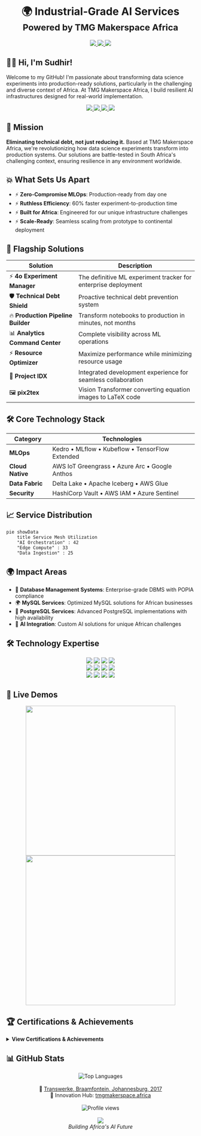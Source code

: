 <h1 align="center">
  🌍 Industrial-Grade AI Services
  <br>
  <sub>Powered by TMG Makerspace Africa</sub>
</h1>

<div align="center">
  <a href="https://demo.kedro.org">
    <img src="https://img.shields.io/badge/Kedro_Demo-00A98F?logo=kedro&style=for-the-badge">
  </a>
  <a href="https://github.com/gpt-omni/mini-omni">
    <img src="https://img.shields.io/badge/Omni_Repo-181717?logo=github&style=for-the-badge">
  </a>
  <a href="https://status.tmgmakerspace.africa">
    <img src="https://img.shields.io/badge/Service_Mesh-Operational-brightgreen?style=for-the-badge">
  </a>
</div>

## 👋🏾 Hi, I'm Sudhir!

Welcome to my GitHub! I'm passionate about transforming data science experiments into production-ready solutions, particularly in the challenging and diverse context of Africa. At TMG Makerspace Africa, I build resilient AI infrastructures designed for real-world implementation.

<div align="center">
  <a href="mailto:sudzdpn@outlook.com">
    <img src="https://img.shields.io/badge/Email-D14836?style=for-the-badge&logo=gmail&logoColor=white"/>
  </a>
  <a href="https://saml.co.za">
    <img src="https://img.shields.io/badge/Website-000000?style=for-the-badge&logo=safari&logoColor=white"/>
  </a>
  <a href="https://www.linkedin.com/in/sudhirdpn">
    <img src="https://img.shields.io/badge/LinkedIn-0077B5?style=for-the-badge&logo=linkedin&logoColor=white"/>
  </a>
  <a href="https://x.com/sudzdpn">
    <img src="https://img.shields.io/badge/Twitter-1DA1F2?style=for-the-badge&logo=twitter&logoColor=white"/>
  </a>
</div>

## 🎯 Mission

**Eliminating technical debt, not just reducing it.** Based at TMG Makerspace Africa, we're revolutionizing how data science experiments transform into production systems. Our solutions are battle-tested in South Africa's challenging context, ensuring resilience in any environment worldwide.

## 💥 What Sets Us Apart

- ⚡ **Zero-Compromise MLOps**: Production-ready from day one
- ⚡ **Ruthless Efficiency**: 60% faster experiment-to-production time
- ⚡ **Built for Africa**: Engineered for our unique infrastructure challenges
- ⚡ **Scale-Ready**: Seamless scaling from prototype to continental deployment

## 🚀 Flagship Solutions

| Solution | Description |
|----------|-------------|
| ⚡ **4o Experiment Manager** | The definitive ML experiment tracker for enterprise deployment |
| 🛡️ **Technical Debt Shield** | Proactive technical debt prevention system |
| 🔥 **Production Pipeline Builder** | Transform notebooks to production in minutes, not months |
| 📊 **Analytics Command Center** | Complete visibility across ML operations |
| ⚡ **Resource Optimizer** | Maximize performance while minimizing resource usage |
| 🧩 **Project IDX** | Integrated development experience for seamless collaboration |
| 🖼️ **pix2tex** | Vision Transformer converting equation images to LaTeX code |

## 🛠️ Core Technology Stack

| **Category** | **Technologies** |
|--------------|------------------|
| **MLOps** | Kedro • MLflow • Kubeflow • TensorFlow Extended |
| **Cloud Native** | AWS IoT Greengrass • Azure Arc • Google Anthos |
| **Data Fabric** | Delta Lake • Apache Iceberg • AWS Glue |
| **Security** | HashiCorp Vault • AWS IAM • Azure Sentinel |

## 📈 Service Distribution

```mermaid
pie showData
    title Service Mesh Utilization
    "AI Orchestration" : 42
    "Edge Compute" : 33
    "Data Ingestion" : 25
```

## 🌍 Impact Areas

- 🏢 **Database Management Systems**: Enterprise-grade DBMS with POPIA compliance
- 🌍 **MySQL Services**: Optimized MySQL solutions for African businesses
- 🎯 **PostgreSQL Services**: Advanced PostgreSQL implementations with high availability
- 🤖 **AI Integration**: Custom AI solutions for unique African challenges

## 🛠️ Technology Expertise

<div align="center">
  <a href="https://www.python.org/"><img src="https://img.shields.io/badge/-Python-3776AB?style=for-the-badge&logo=python&logoColor=white" /></a>
  <a href="https://kedro.readthedocs.io/"><img src="https://img.shields.io/badge/-Kedro-004D40?style=for-the-badge&logo=kedro&logoColor=white" /></a>
  <a href="https://mlflow.org/"><img src="https://img.shields.io/badge/-MLflow-0194E2?style=for-the-badge&logo=mlflow&logoColor=white" /></a>
  <a href="https://fastapi.tiangolo.com/"><img src="https://img.shields.io/badge/-FastAPI-009688?style=for-the-badge&logo=fastapi&logoColor=white" /></a>
  <br>
  <a href="https://www.docker.com/"><img src="https://img.shields.io/badge/-Docker-2496ED?style=for-the-badge&logo=docker&logoColor=white" /></a>
  <a href="https://kubernetes.io/"><img src="https://img.shields.io/badge/-Kubernetes-326CE5?style=for-the-badge&logo=kubernetes&logoColor=white" /></a>
  <a href="https://about.gitlab.com/stages-devops-lifecycle/continuous-integration/"><img src="https://img.shields.io/badge/-GitLab_CI-FCA121?style=for-the-badge&logo=gitlab&logoColor=white" /></a>
  <a href="https://huggingface.co/sudzdpn"><img src="https://img.shields.io/badge/-Hugging_Face-FF6F00?style=for-the-badge&logo=huggingface&logoColor=white" /></a>
  <br>
  <a href="https://azure.microsoft.com/"><img src="https://img.shields.io/badge/-Microsoft_Azure-0078D4?style=for-the-badge&logo=microsoftazure&logoColor=white" /></a>
  <a href="https://powerbi.microsoft.com/"><img src="https://img.shields.io/badge/-Power_BI-F2C811?style=for-the-badge&logo=powerbi&logoColor=black" /></a>
  <a href="https://www.openai.com/"><img src="https://img.shields.io/badge/-OpenAI-412991?style=for-the-badge&logo=openai&logoColor=white" /></a>
  <a href="https://www.kaggle.com/"><img src="https://img.shields.io/badge/-Kaggle-20BEFF?style=for-the-badge&logo=kaggle&logoColor=white" /></a>
</div>

## 🚀 Live Demos

<div align="center">
  <a href="https://github.com/gpt-omni/mini-omni">
    <img src="https://github-readme-stats.vercel.app/api/pin/?username=gpt-omni&repo=mini-omni&theme=merko&border_color=7F3FBF" width="400">
  </a>
  <a href="https://demo.kedro.org">
    <img src="https://github-readme-stats.vercel.app/api/pin/?username=kedro-org&repo=kedro&theme=merko&border_color=00A98F" width="400">
  </a>
</div>

## 🏆 Certifications & Achievements

<details>
  <summary><strong>View Certifications & Achievements</strong></summary>
  
  - 🎓 [Microsoft Azure AI Engineer Associate](https://learn.microsoft.com/en-us/certifications/azure-ai-engineer/)
  - 🎓 [Microsoft Certified: Azure Solutions Architect Expert](https://learn.microsoft.com/en-us/certifications/azure-solutions-architect/)
  - 🎓 [Certified Information Systems Security Professional (CISSP)](https://www.isc2.org/Certifications/CISSP)
  - 🏆 [Red Bull Basement National Finalist 🇿🇦](https://www.redbull.com/za-en/events/red-bull-basement)
  - ⚡ [Microsoft Founders Hub - Level 3](https://www.microsoft.com/startups/founders-hub)
  - 🎓 [Microsoft Certified: Azure Fundamentals](https://learn.microsoft.com/en-us/certifications/azure-fundamentals/)
  - 🎓 [Microsoft Certified: Azure AI Fundamentals](https://learn.microsoft.com/en-us/certifications/azure-ai-fundamentals/)
  - 🎓 [Microsoft Certified: Power Platform Fundamentals](https://learn.microsoft.com/en-us/certifications/power-platform-fundamentals/)
  - 🚗 [AWS DeepRacer Championship Participant](https://aws.amazon.com/deepracer/)
  - ☁️ [AWS Cloud Practitioner](https://aws.amazon.com/certification/certified-cloud-practitioner/)
  - 🎓 [Microsoft Certified Solutions Developer (MCSD): SQL Server 2016](https://www.microsoft.com/en-us/learning/mcsd-sql-2016-certification.aspx)
</details>

## 📊 GitHub Stats

<div align="center">
  <img src="https://github-readme-stats.vercel.app/api/top-langs/?username=Sudz&layout=compact&theme=dracula" alt="Top Languages" />
</div>

<div align="center">
  <br>
  🏢 <a href="https://g.co/kgs/CKQ5KiE">Transwerke, Braamfontein, Johannesburg, 2017</a>
  <br>
  🚀 Innovation Hub: <a href="https://tmgmakerspace.africa">tmgmakerspace.africa</a>
  <br><br>
  <img src="https://komarev.com/ghpvc/?username=Sudz&style=flat-square&color=blue" alt="Profile views"/>
  <br><br>
  <a href="https://g.dev/sudz">
    <img src="https://img.shields.io/badge/Google_Developer_Profile-4285F4?style=for-the-badge&logo=google&logoColor=white"/>
  </a>
</div>

<div align="center">
  <em>Building Africa's AI Future</em>
</div>
